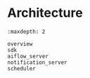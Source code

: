 # Architecture

```{toctree}
:maxdepth: 2

overview
sdk
aiflow_server
notification_server
scheduler

```